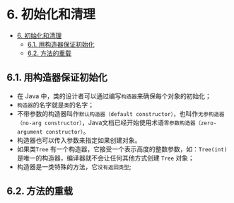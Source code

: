 # 6. 初始化和清理

- [6. 初始化和清理](#6-初始化和清理)
  - [6.1. 用构造器保证初始化](#61-用构造器保证初始化)
  - [6.2. 方法的重载](#62-方法的重载)

## 6.1. 用构造器保证初始化

- 在 Java 中，类的设计者可以通过编写`构造器`来确保每个对象的初始化；
- `构造器`的名字就是`类`的名字；
- 不带参数的构造器叫作`默认构造器（default constructor）`，也叫作`无参构造器（no-arg constructor）`，Java文档已经开始使用术语`零参数构造器（zero-argument constructor）`。
- 构造器也可以传入参数来指定如果创建对象。
- 如果类`Tree` 有一个构造器，它接受一个表示高度的整数参数，如：`Tree(int)`是唯一的构造器，编译器就不会让任何其他方式创建 `Tree` 对象；
- 构造器是一类特殊的方法，它`没有返回类型`;

## 6.2. 方法的重载